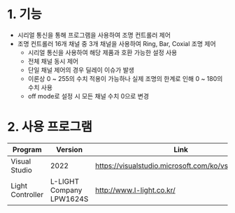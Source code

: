 # 1. 기능
  - 시리얼 통신을 통해 프로그램을 사용하여 조명 컨트롤러 제어
  - 조명 컨트롤러 16개 채널 중 3개 채널을 사용하여 Ring, Bar, Coxial 조명 제어
     - 시리얼 통신을 사용하여 해당 제품과 호환 가능한 설정 사용 
     - 전체 채널 동시 제어
     - 단일 채널 제어의 경우 딜레이 이슈가 발생
     - 이론상 0 ~ 255의 수치 적용이 가능하나 실제 조명의 한계로 인해 0 ~ 180의 수치 사용
     - off mode로 설정 시 모든 채널 수치 0으로 변경

# 2. 사용 프로그램
| Program | Version | Link |
|---|---|---|
|Visual Studio|2022|https://visualstudio.microsoft.com/ko/vs/whatsnew/|
|Light Controller|L-LIGHT Company LPW1624S|http://www.l-light.co.kr/|
